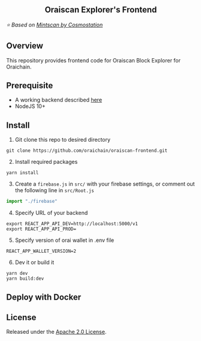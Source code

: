 <h2 align="center">
  Oraiscan Explorer's Frontend
</h2>

*:star: Based on [Mintscan by Cosmostation](https://github.com/cosmostation/mintscan-binance-dex-frontend)*

## Overview

This repository provides frontend code for Oraiscan Block Explorer for Oraichain.    

## Prerequisite

- A working backend described [here](https://github.com/oraichain/oraiscan-backend)
- NodeJS 10+

## Install

1. Git clone this repo to desired directory

```shell
git clone https://github.com/oraichain/oraiscan-frontend.git    
```

2. Install required packages

```shell
yarn install    
```
3. Create a `firebase.js` in `src/` with your firebase settings, or comment out the following line in `src/Root.js`
``` js
import "./firebase"
```
4. Specify URL of your backend
```shell
export REACT_APP_API_DEV=http://localhost:5000/v1
export REACT_APP_API_PROD=
```
5. Specify version of orai wallet in .env file
```shell
REACT_APP_WALLET_VERSION=2
```
6. Dev it or build it
```shell    
yarn dev  
yarn build:dev  
```    

## Deploy with Docker

## License    
Released under the [Apache 2.0 License](https://github.com/oraichain/oraiscan-frontend/LICENSE).

